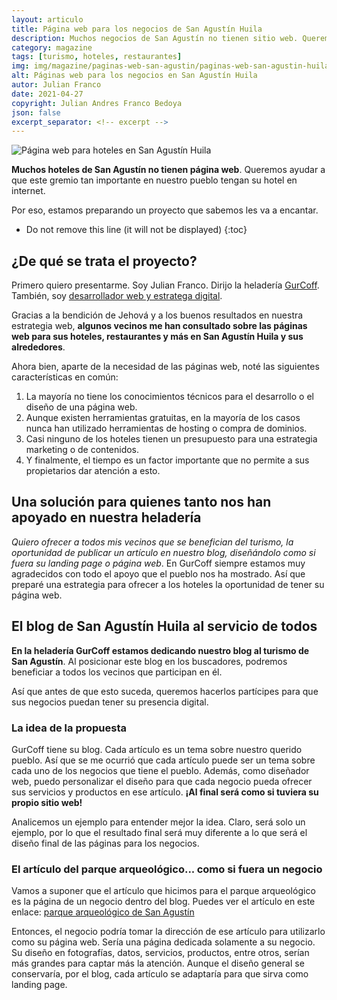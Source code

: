 ```yaml
---
layout: articulo
title: Página web para los negocios de San Agustín Huila
description: Muchos negocios de San Agustín no tienen sitio web. Queremos ayudar a que este gremio tan importante en nuestro pueblo tengan su hotel en internet
category: magazine
tags: [turismo, hoteles, restaurantes]
img: img/magazine/paginas-web-san-agustin/paginas-web-san-agustin-huila.webp
alt: Páginas web para los negocios en San Agustín Huila
autor: Julian Franco
date: 2021-04-27
copyright: Julian Andres Franco Bedoya
json: false
excerpt_separator: <!-- excerpt -->
---
```

![Página web para hoteles en San Agustín Huila]({{site.baseurl}}/{{page.img}})

**Muchos hoteles de San Agustín no tienen página web**. Queremos ayudar a que este gremio tan importante en nuestro pueblo tengan su hotel en internet.

<!-- excerpt -->

Por eso, estamos preparando un proyecto que sabemos les va a encantar.

* Do not remove this line (it will not be displayed)
{:toc}

## ¿De qué se trata el proyecto?

Primero quiero presentarme. Soy Julian Franco. Dirijo la heladería [GurCoff](https://gurcoff/contacto/). También, soy [desarrollador web y estratega digital](https://juli.com.co).

Gracias a la bendición de Jehová y a los buenos resultados en nuestra estrategia web, **algunos vecinos me han consultado sobre las páginas web para sus hoteles, restaurantes y más en San Agustín Huila y sus alrededores**.

Ahora bien, aparte de la necesidad de las páginas web, noté las siguientes características en común:

1. La mayoría no tiene los conocimientos técnicos para el desarrollo o el diseño de una página web.
2. Aunque existen herramientas gratuitas, en la mayoría de los casos nunca han utilizado herramientas de hosting o compra de dominios.
3. Casi ninguno de los hoteles tienen un presupuesto para una estrategia marketing o de contenidos.
4. Y finalmente, el tiempo es un factor importante que no permite a sus propietarios dar atención a esto.

## Una solución para quienes tanto nos han apoyado en nuestra heladería

*Quiero ofrecer a todos mis vecinos que se benefician del turismo, la oportunidad de publicar un artículo en nuestro blog, diseñándolo como si fuera su landing page o página web*. En GurCoff siempre estamos muy agradecidos con todo el apoyo que el pueblo nos ha mostrado. Así que preparé una estrategia para ofrecer a los hoteles la oportunidad de tener su página web.

## El blog de San Agustín Huila al servicio de todos

**En la heladería GurCoff estamos dedicando nuestro blog al turismo de San Agustín**. Al posicionar este blog en los buscadores, podremos beneficiar a todos los vecinos que participan en él.

Así que antes de que esto suceda, queremos hacerlos partícipes para que sus negocios puedan tener su presencia digital.

### La idea de la propuesta

GurCoff tiene su blog. Cada artículo es un tema sobre nuestro querido pueblo. Así que se me ocurrió que cada artículo puede ser un tema sobre cada uno de los negocios que tiene el pueblo. Además, como diseñador web, puedo personalizar el diseño para que cada negocio pueda ofrecer sus servicios y productos en ese artículo. **¡Al final será como si tuviera su propio sitio web!**

Analicemos un ejemplo para entender mejor la idea. Claro, será solo un ejemplo, por lo que el resultado final será muy diferente a lo que será el diseño final de las páginas para los negocios.

### El artículo del parque arqueológico... como si fuera un negocio

Vamos a suponer que el artículo que hicimos para el parque arqueológico es la página de un negocio dentro del blog. Puedes ver el artículo en este enlace: [parque arqueológico de San Agustín](https://gurcoff.com/parque-arqueologico-san-agustin-huila)

Entonces, el negocio podría tomar la dirección de ese artículo para utilizarlo como su página web. Sería una página dedicada solamente a su negocio. Su diseño en fotografías, datos, servicios, productos, entre otros, serían más grandes para captar más la atención. Aunque el diseño general se conservaría, por el blog, cada artículo se adaptaría para que sirva como landing page.
